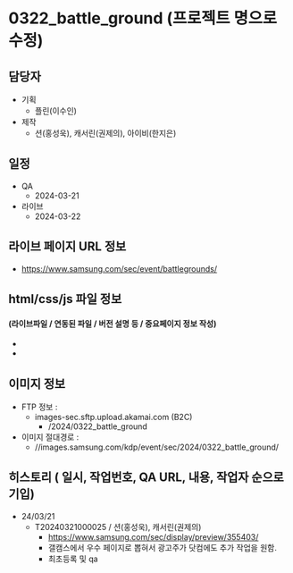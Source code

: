 # 0322_battle_ground (프로젝트 명으로 수정)

## 담당자
+ 기획
    - 플린(이수인)
+ 제작
    - 션(홍성욱), 캐서린(권제의), 아이비(한지은)

## 일정
+ QA
    - 2024-03-21
+ 라이브
    - 2024-03-22

##  라이브 페이지 URL 정보

+ https://www.samsung.com/sec/event/battlegrounds/

## html/css/js 파일 정보

#### (라이브파일 / 연동된 파일 / 버전 설명 등 / 중요페이지 정보 작성)

- 

- 

## 이미지 정보
- FTP 정보 : 
  - images-sec.sftp.upload.akamai.com (B2C)
    - /2024/0322_battle_ground
- 이미지 절대경로 : 
  - //images.samsung.com/kdp/event/sec/2024/0322_battle_ground/

## 히스토리 ( 일시, 작업번호, QA URL, 내용, 작업자 순으로 기입)
+ 24/03/21
  - T20240321000025 / 션(홍성욱), 캐서린(권제의)
    - https://www.samsung.com/sec/display/preview/355403/
    - 갤캠스에서 우수 페이지로 뽑혀서 광고주가 닷컴에도 추가 작업을 원함.
    - 최초등록 및 qa